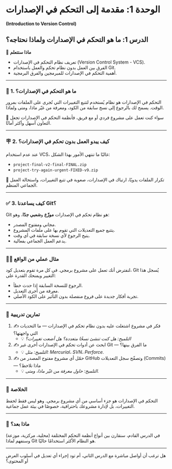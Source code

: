 # الوحدة 1: مقدمة إلى التحكم في الإصدارات
**(Introduction to Version Control)**

## الدرس 1: ما هو التحكم في الإصدارات ولماذا نحتاجه؟

🧠 **ماذا ستتعلم**
* تعريف نظام التحكم في الإصدارات (Version Control System - VCS).
* الفرق بين العمل بدون نظام تحكم والعمل باستخدام Git.
* أهمية التحكم في الإصدارات للمبرمجين والفرق البرمجية.

---

### 🧾 1. ما هو التحكم في الإصدارات؟
التحكم في الإصدارات هو نظام يُستخدم لتتبع التغييرات التي تُجرى على الملفات بمرور الوقت.
يسمح لك بالرجوع إلى نسخ سابقة من الكود، ومعرفة من غيّر ماذا، ومتى ولماذا.

📌 سواء كنت تعمل على مشروع فردي أو مع فريق، فأنظمة التحكم في الإصدارات تجعل التعاون أسهل وأكثر أمانًا.

---

### 🪧 2. كيف يبدو العمل بدون تحكم في الإصدارات؟
عند عدم استخدام VCS، غالبًا ما تنتهي الأمور بهذا الشكل:
* `project-final-v2-final-FINAL.zip`
* `project-try-again-urgent-FIXED-v9.zip`

🔁 تكرار الملفات يدويًا، ارتباك في الإصدارات، صعوبة في تتبع التغييرات، واستحالة العمل الجماعي المنظم.

---

### ✅ 3. كيف يساعدنا Git؟
Git هو نظام تحكم في الإصدارات **موزّع** و**شعبي جدًا**، وهو:
* مجاني ومفتوح المصدر.
* يتتبع جميع التعديلات التي تقوم بها على ملفات المشروع.
* يتيح الرجوع لأي نسخة سابقة في أي وقت.
* يدعم العمل الجماعي بفعالية.

---

### 👨‍💻 مثال عملي من الواقع
لنفترض أنك تعمل على مشروع برمجي. في كل مرة تقوم بتعديل كود، Git يُسجل هذا التغيير ويمنحك القدرة على:
* الرجوع للنسخة السابقة إذا حدث خطأ.
* معرفة من أجرى التعديل.
* تجربة أفكار جديدة على فروع منفصلة بدون التأثير على الكود الأصلي.

---

### 🧪 تمارين تدريبية
1.  ✍️ فكر في مشروع اشتغلت عليه بدون نظام تحكم في الإصدارات — ما التحديات التي واجهتها؟
    * 💡 *التلميح: هل كنت تنشئ نسخًا متعددة؟ هل أضعت تغييرات؟*
2.  ✍️ ابحث عن أدوات تحكم في الإصدارات أخرى غير Git — ما الفرق بينها؟
    * 💡 *التلميح: مثل: Mercurial، SVN، Perforce.*
3.  ✍️ حمّل أي مشروع مفتوح المصدر من GitHub وتصفّح سجل التعديلات (Commits) — ماذا تلاحظ؟
    * 💡 *التلميح: حاول معرفة من غيّر ماذا، ومتى.*

---

### 🎯 الخلاصة
التحكم في الإصدارات هو جزء أساسي من أي مشروع برمجي. وهو ليس فقط لحفظ التغييرات، بل لإدارة مشروعك باحترافية، خصوصًا في بيئة عمل جماعية.

---

### 🚀 ماذا بعد؟
في الدرس القادم، سنقارن بين أنواع أنظمة التحكم المختلفة (محلية، مركزية، موزعة) وسنفهم لماذا Git هو النظام الأكثر استخدامًا حاليًا.

---

هل ترغب أن أواصل مباشرة مع الدرس الثاني، أم تود إجراء أي تعديل في أسلوب العرض أو المحتوى؟